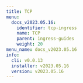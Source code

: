 ```yaml
---
title: TCP
menu:
  docs_v2023.05.16:
    identifier: tcp-ingress
    name: TCP
    parent: ingress-guides
    weight: 20
menu_name: docs_v2023.05.16
info:
  cli: v0.0.13
  installer: v2023.05.16
  version: v2023.05.16
---
```



